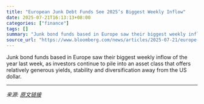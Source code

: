```yaml
---
title: "European Junk Debt Funds See 2025’s Biggest Weekly Inflow"
date: 2025-07-21T16:13:13+08:00
categories: ["finance"]
tags: []
summary: "Junk bond funds based in Europe saw their biggest weekly inflow of the year last week, as investors continue to pile into an asset class that offers relatively generous yields, stability and diversifi"
source_url: "https://www.bloomberg.com/news/articles/2025-07-21/europe-based-high-yield-funds-see-most-weekly-inflows-this-year"
---
```


Junk bond funds based in Europe saw their biggest weekly inflow of the year last week, as investors continue to pile into an asset class that offers relatively generous yields, stability and diversification away from the US dollar.

---

*来源: [原文链接](https://www.bloomberg.com/news/articles/2025-07-21/europe-based-high-yield-funds-see-most-weekly-inflows-this-year)*
